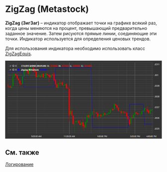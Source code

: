 # ZigZag (Metastock)

**ZigZag (ЗигЗаг)** – индикатор отображает точки на графике всякий раз, когда цены меняются на процент, превышающий предварительно заданное значение. Затем рисуются прямые линии, соединяющие эти точки. Индикатор используется для определения ценовых трендов. 

Для использования индикатора необходимо использовать класс [ZigZagEquis](xref:StockSharp.Algo.Indicators.ZigZagEquis). 

![IndicatorZigZagEquis](../../../../images/indicatorzigzagequis.png)

## См. также

[Логирование](../../logging.md)
